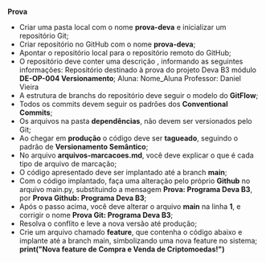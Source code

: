 **Prova**

- Criar uma pasta local com o nome **prova-deva**  e inicializar um repositório Git;
- Criar repositório no GitHub com o nome **prova-deva**;
- Apontar o repositório local para o repositório remoto do GitHub;
- O repositório deve conter uma descrição , informando as seguintes informações:
	Repositório destinado à prova do projeto Deva B3 módulo **DE-OP-004 Versionamento**;
	Aluna: Nome_Aluna
	Professor: Daniel Vieira
- A estrutura de branchs do repositório deve seguir o modelo do **GitFlow**;
- Todos os commits devem seguir os padrões dos **Conventional Commits**;
- Os arquivos na pasta **dependências**, não devem ser versionados pelo Git;
- Ao chegar em **produção** o código deve ser **tagueado**, seguindo o padrão de **Versionamento Semântico**;
- No arquivo **arquivos-marcacoes.md**, você deve explicar o que é cada tipo de arquivo de marcação;
- O código apresentado deve ser implantado até a branch **main**;
- Com o código implantado, faça uma alteração pelo próprio **Github** no arquivo main.py, substituindo a mensagem **Prova: Programa Deva B3**, por **Prova Github: Programa Deva B3**;
- Após o passo acima, você deve alterar o arquivo **main** na linha **1**, e corrigir o nome **Prova Git: Programa Deva B3**;
- Resolva o conflito e leve a nova versão até produção;
- Crie um arquivo chamado **feature**, que contenha o código abaixo e implante até a branch main, simbolizando uma nova feature no sistema;
	**print("Nova feature de Compra e Venda de Criptomoedas!")**
